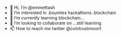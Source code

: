- 👋 Hi, I’m @emmettash
- 👀 I’m interested in .bounties hackathons..blockchain
- 🌱 I’m currently learning blockchain...
- 💞️ I’m looking to collaborate on ...still learning
- 📫 How to reach me twitter @cointrustmoon1

<!---
emmettash/emmettash is a ✨ special ✨ repository because its `README.md` (this file) appears on your GitHub profile.
You can click the Preview link to take a look at your changes.
--->
